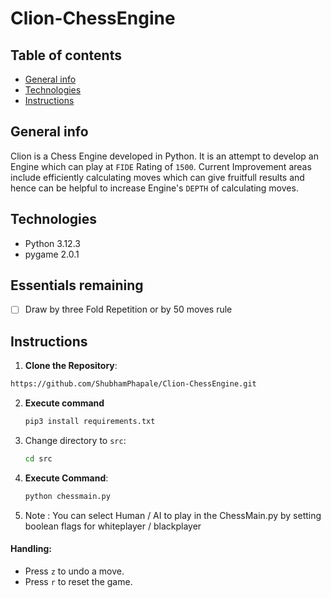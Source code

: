 # Clion-ChessEngine

## Table of contents
* [General info](#general-info)
* [Technologies](#technologies)
* [Instructions](#instructions)


## General info
Clion is a Chess Engine developed in Python. It is an attempt to develop an Engine which can play at `FIDE` Rating of `1500`. Current Improvement areas include efficiently calculating moves which can give fruitfull results and hence can be helpful to increase Engine's `DEPTH` of calculating moves.

## Technologies
* Python 3.12.3
* pygame 2.0.1

## Essentials remaining
- [ ] Draw by three Fold Repetition or by 50 moves rule

## Instructions
1.  **Clone the Repository**:
   ```bash
   https://github.com/ShubhamPhapale/Clion-ChessEngine.git

   ```
2. **Execute command** 
   ```bash
   pip3 install requirements.txt
   ```
3. Change directory to `src`:
   ```bash
   cd src
   ```
3. **Execute Command**:
   ```bash
   python chessmain.py
   ```
4. Note : You can select Human / AI to play in the ChessMain.py by setting boolean flags for whiteplayer / blackplayer

#### Handling:
* Press `z` to undo a move.
* Press `r` to reset the game.
